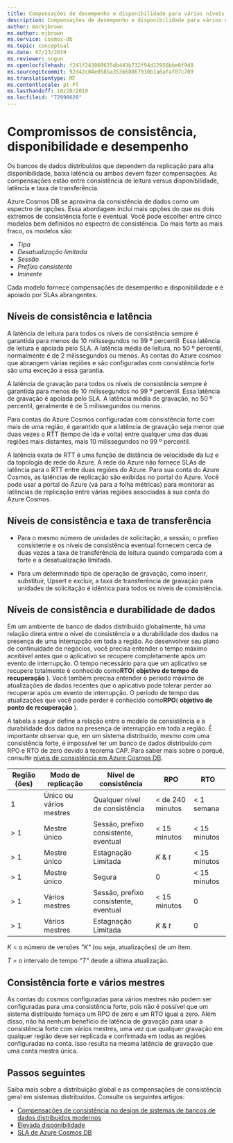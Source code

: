 ```yaml
---
title: Compensações de desempenho e disponibilidade para vários níveis de consistência no Azure Cosmos DB
description: Compensações de desempenho e disponibilidade para vários níveis de consistência no Azure Cosmos DB.
author: markjbrown
ms.author: mjbrown
ms.service: cosmos-db
ms.topic: conceptual
ms.date: 07/23/2019
ms.reviewer: sngun
ms.openlocfilehash: f241f243860635db443b732f94d12956bbe0f9d8
ms.sourcegitcommit: 92d42c04e0585a353668067910b1a6afaf07c709
ms.translationtype: MT
ms.contentlocale: pt-PT
ms.lasthandoff: 10/28/2019
ms.locfileid: "72990628"
---
```

# <a name="consistency-availability-and-performance-tradeoffs"></a>Compromissos de consistência, disponibilidade e desempenho 

Os bancos de dados distribuídos que dependem da replicação para alta disponibilidade, baixa latência ou ambos devem fazer compensações. As compensações estão entre consistência de leitura versus disponibilidade, latência e taxa de transferência.

Azure Cosmos DB se aproxima da consistência de dados como um espectro de opções. Essa abordagem inclui mais opções do que os dois extremos de consistência forte e eventual. Você pode escolher entre cinco modelos bem definidos no espectro de consistência. Do mais forte ao mais fraco, os modelos são:

- *Tipa*
- *Desatualização limitada*
- *Sessão*
- *Prefixo consistente*
- *Iminente*

Cada modelo fornece compensações de desempenho e disponibilidade e é apoiado por SLAs abrangentes.

## <a name="consistency-levels-and-latency"></a>Níveis de consistência e latência

A latência de leitura para todos os níveis de consistência sempre é garantida para menos de 10 milissegundos no 99 º percentil. Essa latência de leitura é apoiada pelo SLA. A latência média de leitura, no 50 º percentil, normalmente é de 2 milissegundos ou menos. As contas do Azure cosmos que abrangem várias regiões e são configuradas com consistência forte são uma exceção a essa garantia.

A latência de gravação para todos os níveis de consistência sempre é garantida para menos de 10 milissegundos no 99 º percentil. Essa latência de gravação é apoiada pelo SLA. A latência média de gravação, no 50 º percentil, geralmente é de 5 milissegundos ou menos.

Para contas do Azure Cosmos configuradas com consistência forte com mais de uma região, é garantido que a latência de gravação seja menor que duas vezes o RTT (tempo de ida e volta) entre qualquer uma das duas regiões mais distantes, mais 10 milissegundos no 99 º percentil.

A latência exata de RTT é uma função de distância de velocidade da luz e da topologia de rede do Azure. A rede do Azure não fornece SLAs de latência para o RTT entre duas regiões do Azure. Para sua conta do Azure Cosmos, as latências de replicação são exibidas no portal do Azure. Você pode usar a portal do Azure (vá para a folha métricas) para monitorar as latências de replicação entre várias regiões associadas à sua conta do Azure Cosmos.

## <a name="consistency-levels-and-throughput"></a>Níveis de consistência e taxa de transferência

- Para o mesmo número de unidades de solicitação, a sessão, o prefixo consistente e os níveis de consistência eventual fornecem cerca de duas vezes a taxa de transferência de leitura quando comparada com a forte e a desatualização limitada.

- Para um determinado tipo de operação de gravação, como inserir, substituir, Upsert e excluir, a taxa de transferência de gravação para unidades de solicitação é idêntica para todos os níveis de consistência.

## <a id="rto"></a>Níveis de consistência e durabilidade de dados

Em um ambiente de banco de dados distribuído globalmente, há uma relação direta entre o nível de consistência e a durabilidade dos dados na presença de uma interrupção em toda a região. Ao desenvolver seu plano de continuidade de negócios, você precisa entender o tempo máximo aceitável antes que o aplicativo se recupere completamente após um evento de interrupção. O tempo necessário para que um aplicativo se recupere totalmente é conhecido como**RTO**( **objetivo de tempo de recuperação** ). Você também precisa entender o período máximo de atualizações de dados recentes que o aplicativo pode tolerar perder ao recuperar após um evento de interrupção. O período de tempo das atualizações que você pode perder é conhecido como**RPO**( **objetivo de ponto de recuperação** ).

A tabela a seguir define a relação entre o modelo de consistência e a durabilidade dos dados na presença de interrupção em toda a região. É importante observar que, em um sistema distribuído, mesmo com uma consistência forte, é impossível ter um banco de dados distribuído com RPO e RTO de zero devido à teorema CAP. Para saber mais sobre o porquê, consulte [níveis de consistência em Azure Cosmos DB](consistency-levels.md).

|**Região (ões)**|**Modo de replicação**|**Nível de consistência**|**RPO**|**RTO**|
|---------|---------|---------|---------|---------|
|1|Único ou vários mestres|Qualquer nível de consistência|< de 240 minutos|< 1 semana|
|> 1|Mestre único|Sessão, prefixo consistente, eventual|< 15 minutos|< 15 minutos|
|> 1|Mestre único|Estagnação Limitada|*K*  & *t*|< 15 minutos|
|> 1|Mestre único|Segura|0|< 15 minutos|
|> 1|Vários mestres|Sessão, prefixo consistente, eventual|< 15 minutos|0|
|> 1|Vários mestres|Estagnação Limitada|*K*  & *t*|0|

*K* = o número de versões *"K"* (ou seja, atualizações) de um item.

*T* = o intervalo de tempo *"T"* desde a última atualização.

## <a name="strong-consistency-and-multi-master"></a>Consistência forte e vários mestres

As contas do cosmos configuradas para vários mestres não podem ser configuradas para uma consistência forte, pois não é possível que um sistema distribuído forneça um RPO de zero e um RTO igual a zero. Além disso, não há nenhum benefício de latência de gravação para usar a consistência forte com vários mestres, uma vez que qualquer gravação em qualquer região deve ser replicada e confirmada em todas as regiões configuradas na conta. Isso resulta na mesma latência de gravação que uma conta mestra única.

## <a name="next-steps"></a>Passos seguintes

Saiba mais sobre a distribuição global e as compensações de consistência geral em sistemas distribuídos. Consulte os seguintes artigos:

- [Compensações de consistência no design de sistemas de bancos de dados distribuídos modernos](https://www.computer.org/csdl/magazine/co/2012/02/mco2012020037/13rRUxjyX7k)
- [Elevada disponibilidade](high-availability.md)
- [SLA de Azure Cosmos DB](https://azure.microsoft.com/support/legal/sla/cosmos-db/v1_2/)
